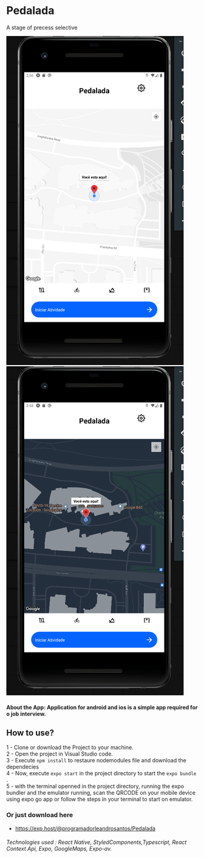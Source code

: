 # Pedalada
A stage of precess selective

![Pedalada](https://github.com/ProgramadorLeandroSantos/Pedalada/blob/main/assets/lightmap.gif)
![Pedalada](https://github.com/ProgramadorLeandroSantos/Pedalada/blob/main/assets/darkmap.gif)
#### About the App: Application for android and ios is a simple app required for o job interview.

## How to use?

1 - Clone or download the Project to your machine.<br/>
2 - Open the project in Visual Studio code.<br/>
3 - Execute `npm install` to restaure nodemodules file and download the dependecies <br/>
4 - Now, execute ` expo start
` in the project directory to start the `expo bundle` . <br/>
5 - with the terminal openned in the project directory, running the  expo bundler and the emulator running, scan the QRCODE on your mobile device using expo go app or follow the steps in your terminal to start on emulator.

### Or just download here
* https://exp.host/@programadorleandrosantos/Pedalada

###### Technologies used : React Native, StyledComponents,Typescript, React Context Api, Expo, GoogleMaps, Expo-av.
